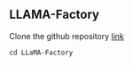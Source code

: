 ## LLAMA-Factory
Clone the github repository [link](https://github.com/hiyouga/LLaMA-Factory.git)
```
cd LLaMA-Factory
```
